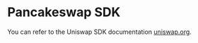 # Pancakeswap SDK

You can refer to the Uniswap SDK documentation [uniswap.org](https://uniswap.org/docs/v2/SDK/getting-started/).
